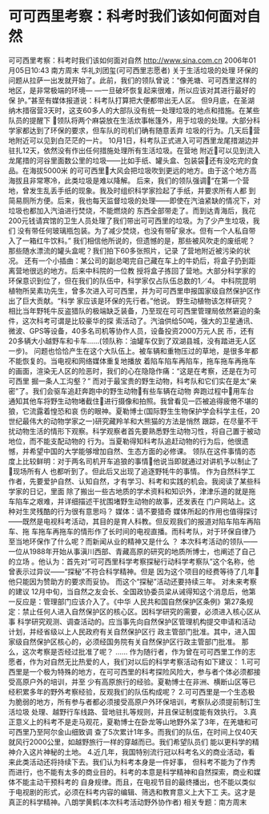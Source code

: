 # 可可西里考察：科考时我们该如何面对自然

可可西里考察：科考时我们该如何面对自然
http://www.sina.com.cn 2006年01月05日10:43 南方周末
华礼刘团玺(可可西里志愿者)
关于生活垃圾的处理
环保的问题从拉萨一出发就开始了。此前，我们的领队曾说：“像羌塘、可可西里这样的地区，是非常极端的环境— —一旦破坏恢复起来很难，所以应该对其进行最好的保
护。”甚至有媒体报道说：科考队打算把大便都带出无人区。
但9月底，在圣湖纳木措宿营3天时，这支60多人的大部队没有统一处理垃圾的地点和措施。在某些队员的提醒下 领队将两个麻袋放在生活炊事帐篷外，用于垃圾的处理。大部分科学家都达到了环保的要求，但车队的司机们确有随意丢弃 垃圾的行为。几天后营地附近可以见到白茫茫的一片。
10月1日，科考队正式进入可可西里龙尾措湖边并驻扎12天，依然没有作出任何措施处理所有生活垃圾。在营地 附近可以见到流入龙尾措的河谷里面数公里的垃圾——比如手纸、罐头盒、包装袋还有没吃完的食品。在海拔5000米 的可可西里大风会把垃圾吹到更远的地方。由于这个地方高海拔且非常寒冷，此类垃圾是难以降解。
后来，我们的领队强调“在第一个营地，曾发生乱丢手纸的现象。我及时组织科学家捡起了手纸，并要求所有人都 到简易厕所方便。后来，我也每天监督垃圾的处理——即使在汽油紧缺的情况下，对垃圾也都加入汽油进行焚烧，不能燃烧的 东西全部带走了。而到达青海后，我花200元钱请宾馆的卫生人员处理了我们带出可可西里的垃圾。为了少产生垃圾，我们 没有带任何玻璃瓶包装。为了减少焚烧，也没有带矿泉水。但有一个人私自带入了一箱红牛饮料。”
我们相信他所说的，但遗憾的是，那些被风吹走的废纸呢？那些随水漂流的罐头盒呢？我们拍下60多张照片，记录 了营地附近被污染的状况。
还有一个小插曲：某公司的副总喝完自己藏在车上的牛奶后，将盒子扔到距离营地很远的地方。后来中科院的一位教 授将盒子拣回了营地。大部分科学家的环保意识到位了，但在我们的队伍中，科学家仅占队伍总数的1／4。
中科院昆明植物所吴素功先生，曾多次进入可可西里，并为可可西里申报国家级自然保护区作出了巨大贡献。“科学 家应该是环保的先行者。”他说。
野生动植物该怎样研究？
相比当年野牦牛反盗猎队的极端缺乏装备，乃至现在可可西里管理局依然窘迫的条件，这次科考可谓是比较豪华的探 索活动了。汽油供给50吨，强大的卫星通讯、微波、GPS等设备，40多名司机等协作人员，设备投资2000万元人民 币，还有20多辆大小越野车和卡车……(领队称：油罐车仅到了双湖县城，没有踏进无人区一步)。
问题也恰恰产生在这个大队伍上。被车辆和重物压过的草地，是很多年都不能恢复的。当电视和网络媒体重复地播放 着陷车陷车再陷车，拖车拖车再拖车的画面，渲染无人区的险恶时，我们的心在隐隐作痛：“这是在考察，还是在为可可西里 掘一条人工沟壑？”
而对于最宝贵的野生动物，科考队和它们实在是太“亲密”了。我们会驱车追赶奔跑中的野生动物有些车辆在动物 奔跑过程中用车台通知其他车将野生动物堵截住进行摄像和拍照。我曾看见一匹被追得疲倦不堪的狼，它流露着惶恐和哀 伤的眼神。夏勒博士(国际野生生物保护学会科学主任，20世纪最伟大的动物学家之一)研究藏羚羊和大熊猫的方法是悄然 跟踪，在尽量不干扰动物生活的情形下观察。科学观察者首先要熟悉野生动物习性，将自己置于被动地位，而不能支配动物的 行为。当夏勒得知科考队追赶动物的行为后，他很遗憾，并希望中国的大学能够增加自然、生态方面的必修课。
领队在这件事情的态度上比较鲜明：对于两名司机开车追狼的事情他说当即就通过对讲机予以制止了现场所有人 也都听到了。但此后又出现了追逐野牦牛的事情。
作为自然科学工作者，先要爱护自然、认知自然，才有学习、科考和实践的机会。我阅读了某些科学家的日记，里面 除了搬出一些古地质的学术资料和知识外，津津乐道的就是拖车陷车之艰难，并详细描述干扰围堵野生动物的故事，还发表在 门户网站上。这种对生灵残酷的行为很有意思吗？
媒体：请不要猎奇
媒体所起的作用也值得探讨——既然是电视科考活动，其目的是育人科教。但反观我们的报道对陷车陷车再陷车、拖 车拖车再拖车的情形作了长时间的电视直播。而科考队，对于环保自律乃至当地环保作了什么呢？而新闻从业的精神又是什么 ？
本次科考活动的领队——一位从1988年开始从事滇川西部、青藏高原的研究的地质所博士，也阐述了自己的立场 。他认为：首先对“可可西里科学考察探秘行动科学考察队”这个名称，他曾表示过异议——“探秘”不符合科学精神。但是 因为这个项目的经费等待了几年他只能因为赞助方的要求而妥协。
而这个“探秘”活动还要持续三年。
对未来考察的建议
12月中旬，当自然之友会长、全国政协委员梁从诫得知这个消息后，他第一反应是：管理部门应该介入了。《中华 人民共和国自然保护区条例》第27条规定：禁止任何人进入自然保护区的核心区。因科学研究的需要，必须进入核心区从事 科学研究观测、调查活动的。应当事先向自然保护区管理机构提交申请和活动计划，并经省级以上人民政府有关自然保护区行 政主管部门批准。其中，进入国家级自然保护区核心的，必须经国务院有关自然保护区行政主管部门批准。
那么，这次考察是否经过批准了呢？
……
作为随行者，作为曾在可可西里工作的志愿者，作为对自然无比热爱的人，我们对以后的科学考察活动有如下建议：
1.可可西里是一个极为特殊的地方，在可可西里的科考探险风险大，参与者个体必须都接受高原户外的培训，并至 少有高原旅行的经验。夏勒博士在非洲、横断山区等已经积累多年的野外考察经验，反观我们的队伍构成呢？
2.可可西里是一个生态极为脆弱的地方，所有参与者都必须接受高原户外环保培训，考察队必须提前制订生活垃圾 处理、越野行车线路、营地驻扎等规则，并且保证制度能有效执行。
3.真正意义上的科考不是走马观花，夏勒博士在卧龙等山地野外呆了3年，在羌塘和可可西里乃至阿尔金山细致调 查了5次累计1年多。而我们的队伍，在时间上仅40天就风行2000公里，如越野旅行一样的穿越而已。我们希望队员们 能以更科学的精神介入这片神秘的土地。
4.近几年，我国特别流行冠以科考名义的商业活动，看来此类活动还将持续下去。我们认为科考本身是一件好事， 但科考不能为了作秀而进行，也不能有太多的商业目的。科考的本意是科学精神和自然探索，商业和媒体不能主动干预科考的 自身规律。而且，在电视节目的最终播出，也不能以类似于电视剧的形式，必须在科考内容的编辑、筛选和教育意义上大下工 夫。这才是真正的科学精神。八朗学黄鹤(本次科考活动野外协作者)
相关专题：南方周末 

